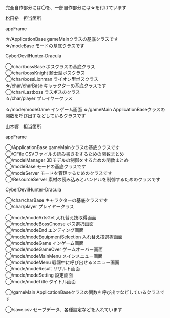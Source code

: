 完全自作部分には〇を、一部自作部分には☆を付けています<br>

松田裕　担当箇所<br>

appFrame<br>

☆/ApplicationBase  gameMainクラスの基底クラスです<br>
☆/modeBase  モードの基底クラスです<br>
 
CyberDevilHunter-Dracula<br>

◯/char/bossBase   ボスクラスの基底クラス<br>
◯/char/bossKnight  騎士型ボスクラス<br>
◯/char/bossLionman  ライオン型ボスクラス<br>
☆/char/charBase  キャラクターの基底クラスです<br>
◯/char/Lastboss  ラスボスのクラス<br>
☆/char/player  プレイヤークラス<br>


☆/mode/modeGame  インゲーム画面
☆/gameMain  ApplicationBaseクラスの関数を呼び出すなどしているクラスです

山本響　担当箇所<br>

appFrame<br>

◯/ApplicationBase  gameMainクラスの基底クラスです<br>
◯/CFile  CSVファイルの読み書きをするための関数まとめ<br>
◯/modelManager  3Dモデルの制御をするための関数まとめ<br>
◯/modeBase  モードの基底クラスです<br>
◯/modeServer  モードを管理するためのクラスです<br>
◯/ResourceServer  素材の読み込みとハンドルを制御するためのクラスです<br>


CyberDevilHunter-Dracula<br>

◯/char/charBase  キャラクターの基底クラスです<br>
◯/char/player  プレイヤークラス<br>

◯/mode/modeArtsGet  入れ替え技取得画面<br>
◯/mode/modeBossChoose  ボス選択画面<br>
◯/mode/modeEnd  エンディング画面<br>
◯/mode/modeEquipmentSelection  入れ替え技選択画面<br>
◯/mode/modeGame  インゲーム画面<br>
◯/mode/modeGameOver  ゲームオーバー画面<br>
◯/mode/modeMainMenu  メインメニュー画面<br>
◯/mode/modeMenu  戦闘中に呼び出せるメニュー画面<br>
◯/mode/modeResult  リザルト画面<br>
◯/mode/modeSetting  設定画面<br>
◯/mode/modeTitle  タイトル画面<br>

◯/gameMain  ApplicationBaseクラスの関数を呼び出すなどしているクラスです<br>

◯/save.csv  セーブデータ、各種設定などを入れています<br>
